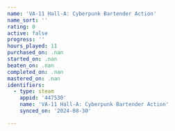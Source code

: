 ```yaml
---
name: 'VA-11 Hall-A: Cyberpunk Bartender Action'
name_sort: ''
rating: 0
active: false
progress: ''
hours_played: 11
purchased_on: .nan
started_on: .nan
beaten_on: .nan
completed_on: .nan
mastered_on: .nan
identifiers:
  - type: steam
    appid: '447530'
    name: 'VA-11 Hall-A: Cyberpunk Bartender Action'
    synced_on: '2024-08-30'

---
```

